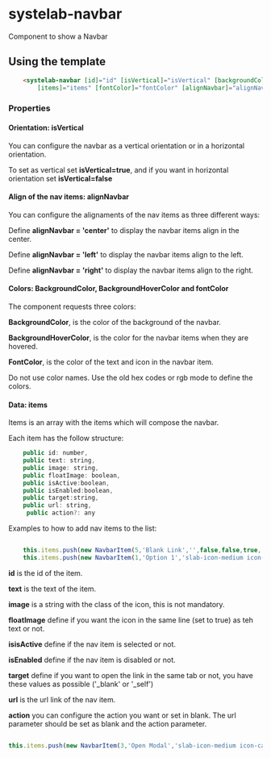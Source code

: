 # systelab-navbar

Component to show a Navbar

## Using the template

```html
    <systelab-navbar [id]="id" [isVertical]="isVertical" [backgroundColor]="backgroundColor" [backgroundHoverColor]="backgroundHoverColor"
        [items]="items" [fontColor]="fontColor" [alignNavbar]="alignNavbar"></systelab-navbar>
```

### Properties

#### Orientation: isVertical

You can configure the navbar as a vertical orientation or in a horizontal orientation.

To set as vertical set **isVertical=true**, and if you want in horizontal orientation set **isVertical=false**

#### Align of the nav items: alignNavbar

You can configure the alignaments of the nav items as three different ways:

 Define **alignNavbar = 'center'** to display the navbar items align in the center.

 Define **alignNavbar = 'left'** to display the navbar items align to the left.

 Define **alignNavbar = 'right'** to display the navbar items align to the right.

#### Colors: BackgroundColor, BackgroundHoverColor and fontColor

The component requests three colors:

**BackgroundColor**, is the color of the background of the navbar.

**BackgroundHoverColor**, is the color for the navbar items when they are hovered.

**FontColor**, is the color of the text and icon in the navbar item.

Do not use color names. Use the old hex codes or rgb mode to define the colors.

#### Data: items

Items is an array with the items which will compose the navbar.

Each item has the follow structure:

```javascript
    public id: number,
    public text: string,
    public image: string,
    public floatImage: boolean,
    public isActive:boolean,
    public isEnabled:boolean,
    public target:string,
    public url: string,
     public action?: any
```

Examples to how to add nav items to the list:
```javascript

    this.items.push(new NavbarItem(5,'Blank Link','',false,false,true,'_blank','https://werfen.com'));
    this.items.push(new NavbarItem(1,'Option 1','slab-icon-medium icon-home',false,true,true,'_self','https://google.com'));

```


**id** is the id of the item.

**text** is the text of the item.

**image** is a string with the class of the icon, this is not mandatory.

**floatImage** define if you want the icon in the same line (set to true) as teh text or not.

**isisActive** define if the nav item is selected or not.

**isEnabled** define if the nav item is disabled or not.

**target** define if you want to open the link in the same tab or not, you have these values as possible ('_blank' or '_self')

**url** is the url link of the nav item.

**action** you can configure the action you want or set in blank. The url parameter should be set as blank and the action parameter.
```javascript

this.items.push(new NavbarItem(3,'Open Modal','slab-icon-medium icon-calendar',true,false,true,'','',() => this.showModal()));

```







